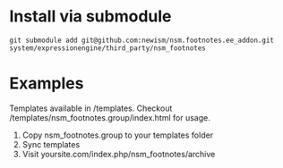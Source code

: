Install via submodule
=====================

    git submodule add git@github.com:newism/nsm.footnotes.ee_addon.git system/expressionengine/third_party/nsm_footnotes

Examples
========

Templates available in /templates. Checkout /templates/nsm_footnotes.group/index.html for usage.

1. Copy nsm_footnotes.group to your templates folder
2. Sync templates
3. Visit yoursite.com/index.php/nsm_footnotes/archive

